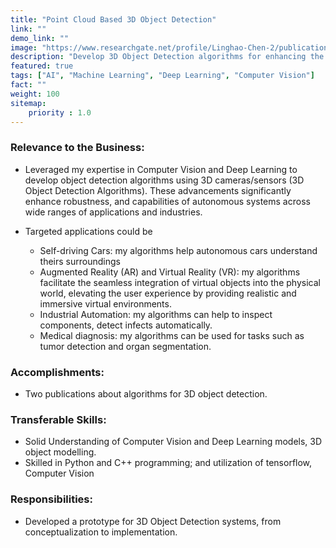 ```yaml
---
title: "Point Cloud Based 3D Object Detection"
link: ""
demo_link: ""
image: "https://www.researchgate.net/profile/Linghao-Chen-2/publication/340499848/figure/fig1/AS:877886718365697@1586315912872/The-dimension-regularization-during-Pseudo-GT-generation-penalizes-a-voxel-if-it-is.ppm"
description: "Develop 3D Object Detection algorithms for enhancing the accuracy, robustness, and capabilities of autonomous systems across a spectrum of applications and industries."
featured: true
tags: ["AI", "Machine Learning", "Deep Learning", "Computer Vision"]
fact: ""
weight: 100
sitemap: 
    priority : 1.0
---
```


### **Relevance to the Business:**
- Leveraged my expertise in Computer Vision and Deep Learning to develop object detection algorithms using 3D cameras/sensors (3D Object Detection Algorithms). These advancements significantly enhance robustness, and capabilities of autonomous systems across wide ranges of applications and industries.

- Targeted applications could be
  - Self-driving Cars: my algorithms help autonomous cars understand theirs surroundings 
  - Augmented Reality (AR) and Virtual Reality (VR): my algorithms facilitate the seamless integration of virtual objects into the physical world, elevating the user experience by providing realistic and immersive virtual environments.
  - Industrial Automation: my algorithms can help to inspect components, detect infects automatically. 
  - Medical diagnosis: my algorithms can be used for tasks such as tumor detection and organ segmentation.

### **Accomplishments:**
- Two publications about algorithms for 3D object detection.

### **Transferable Skills:**
- Solid Understanding of Computer Vision and Deep Learning models, 3D object modelling. 
- Skilled in Python and C++ programming; and utilization of tensorflow, Computer Vision

### **Responsibilities:**
- Developed a prototype for 3D Object Detection systems, from conceptualization to implementation.

